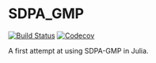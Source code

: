 # SDPA_GMP

[![Build Status](https://travis-ci.com/ericphanson/SDPA_GMP.jl.svg?branch=master)](https://travis-ci.com/ericphanson/SDPA_GMP.jl)
[![Codecov](https://codecov.io/gh/ericphanson/SDPA_GMP.jl/branch/master/graph/badge.svg)](https://codecov.io/gh/ericphanson/SDPA_GMP.jl)

A first attempt at using SDPA-GMP in Julia.
